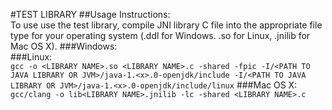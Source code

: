 #TEST LIBRARY
##Usage Instructions:<br>
To use use the test library, compile JNI library C file into the appropriate file type for your operating system (.ddl for Windows. .so for Linux, .jnilib for Mac OS X).
###Windows:<br>
###Linux:<br>
`gcc -o <LIBRARY NAME>.so <LIBRARY NAME>.c -shared -fpic -I/<PATH TO JAVA LIBRARY OR JVM>/java-1.<x>.0-openjdk/include -I/<PATH TO JAVA LIBRARY OR JVM>/java-1.<x>.0-openjdk/include/linux`
###Mac OS X:<br>
`gcc/clang -o lib<LIBRARY NAME>.jnilib -lc -shared <LIBRARY NAME>.c`
    